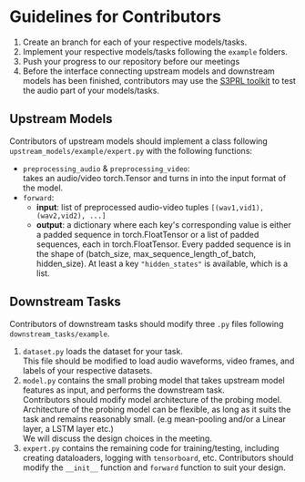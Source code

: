# Guidelines for Contributors

1. Create an branch for each of your respective models/tasks.
2. Implement your respective models/tasks following the `example` folders.
3. Push your progress to our repository before our meetings
4. Before the interface connecting upstream models and downstream models has been finished, contributors may use the [S3PRL toolkit](https://github.com/s3prl/s3prl) to test the audio part of your models/tasks.

## Upstream Models

Contributors of upstream models should implement a class following `upstream_models/example/expert.py` with the following functions:

- `preprocessing_audio` & `preprocessing_video`: <br/>
    takes an audio/video torch.Tensor and turns in into the input format of the model.
- `forward`: <br/>
    - **input**: list of preprocessed audio-video tuples `[(wav1,vid1), (wav2,vid2), ...]` 
    - **output**: a dictionary where each key's corresponding value is either a padded sequence in torch.FloatTensor or a list of padded sequences, each in torch.FloatTensor. Every padded sequence is in the shape of (batch_size, max_sequence_length_of_batch, hidden_size). At least a key `"hidden_states"` is available, which is a list.

## Downstream Tasks

Contributors of downstream tasks should modify three `.py` files following `downstream_tasks/example`.

1. `dataset.py` loads the dataset for your task. <br/>
    This file should be modified to load audio waveforms, video frames, and labels of your respective datasets.
2. `model.py` contains the small probing model that takes upstream model features as input, and performs the downstream task. <br/>
    Contributors should modify model architecture of the probing model. <br/>
    Architecture of the probing model can be flexible, as long as it suits the task and remains reasonably small. (e.g mean-pooling and/or a Linear layer, a LSTM layer etc.) <br/>
    We will discuss the design choices in the meeting.
3. `expert.py` contains the remaining code for training/testing, including creating dataloaders, logging with `tensorboard`, etc. 
    Contributors should modify the `__init__` function and `forward` function to suit your design.

